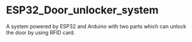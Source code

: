 # ESP32_Door_unlocker_system
A system powered by ESP32 and Arduino with two parts which can unlock the door by using RFID card.

